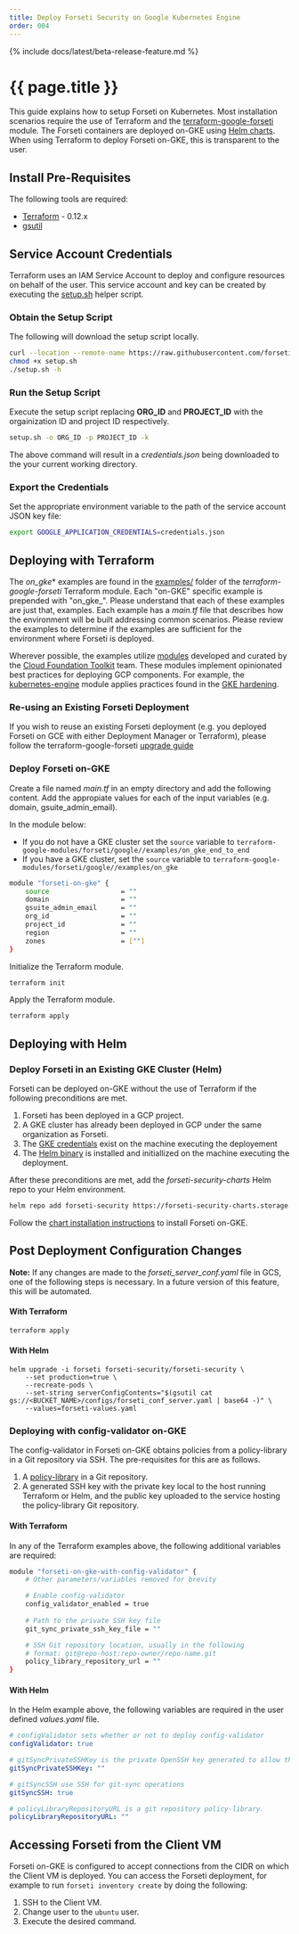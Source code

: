 ```yaml
---
title: Deploy Forseti Security on Google Kubernetes Engine
order: 004
---
```


{% include docs/latest/beta-release-feature.md %}

# {{ page.title }}

This guide explains how to setup Forseti on Kubernetes.  Most installation scenarios require the use of Terraform and the [terraform-google-forseti](https://registry.terraform.io/modules/terraform-google-modules/forseti/google/) module.  The Forseti containers are deployed on-GKE using [Helm charts](https://github.com/forseti-security/helm-charts).  When using Terraform to deploy Forseti on-GKE, this is transparent to the user.

## Install Pre-Requisites

The following tools are required:
* [Terraform](https://www.terraform.io/downloads.html) - 0.12.x
* [gsutil](https://cloud.google.com/storage/docs/gsutil)

## Service Account Credentials
Terraform uses an IAM Service Account to deploy and configure resources on behalf of the user.  This
service account and key can be created by executing the [setup.sh](https://github.com/forseti-security/terraform-google-forseti/blob/master/helpers/setup.sh)
helper script.

### Obtain the Setup Script
The following will download the setup script locally.
```sh
curl --location --remote-name https://raw.githubusercontent.com/forseti-security/terraform-google-forseti/master/helpers/setup.sh
chmod +x setup.sh
./setup.sh -h
```

### Run the Setup Script
Execute the setup script replacing **ORG_ID** and **PROJECT_ID** with the orgainization ID and project ID respectively.
```sh
setup.sh -o ORG_ID -p PROJECT_ID -k
```
The above command will result in a *credentials.json* being downloaded to the your current working directory.

### Export the Credentials
Set the appropriate environment variable to the path of the service account JSON
key file:

```sh
export GOOGLE_APPLICATION_CREDENTIALS=credentials.json
```


## Deploying with Terraform
The *on_gke** examples are found in the [examples/](https://github.com/forseti-security/terraform-google-forseti/tree/master/examples/) folder of the *terraform-google-forseti* Terraform module.  Each "on-GKE" specific example is prepended with "on_gke_".  Please understand that each of these examples are just that, examples.  Each example has a *main.tf* file that describes how the environment will be built addressing common scenarios.  Please review the examples to determine if the examples are sufficient for the environment where Forseti is deployed.

Wherever possible, the examples utilize [modules](https://registry.terraform.io/modules/terraform-google-modules) developed and curated by the [Cloud Foundation Toolkit](https://cloud.google.com/foundation-toolkit/) team.  These modules implement opinionated best practices for deploying GCP components.  For example, the [kubernetes-engine](https://registry.terraform.io/modules/terraform-google-modules/kubernetes-engine/google/5.0.0) module applies practices found in the [GKE hardening](https://cloud.google.com/kubernetes-engine/docs/how-to/hardening-your-cluster).

### Re-using an Existing Forseti Deployment
If you wish to reuse an existing Forseti deployment (e.g. you deployed Forseti on GCE with either Deployment Manager or Terraform), please follow the terraform-google-forseti [upgrade guide](https://github.com/forseti-security/terraform-google-forseti/blob/master/docs/upgrading_to_v5.0.md)


### Deploy Forseti on-GKE

Create a file named *main.tf* in an empty directory and add the following content.  Add the appropiate values for each of the input variables (e.g. domain, gsuite_admin_email).

In the module below:
* If you do not have a GKE cluster set the `source` variable to `terraform-google-modules/forseti/google//examples/on_gke_end_to_end`
* If you have a GKE cluster, set the `source` variable to `terraform-google-modules/forseti/google//examples/on_gke`

```bash
module "forseti-on-gke" {
    source                  = ""
    domain                  = ""
    gsuite_admin_email      = ""
    org_id                  = ""
    project_id              = ""
    region                  = ""
    zones                   = [""]
}
```

Initialize the Terraform module.

```bash
terraform init
```

Apply the Terraform module.

```bash
terraform apply
```

## Deploying with Helm

### Deploy Forseti in an Existing GKE Cluster (Helm)

Forseti can be deployed on-GKE without the use of Terraform if the following preconditions are met.

1. Forseti has been deployed in a GCP project.
2. A GKE cluster has already been deployed in GCP under the same organization as Forseti.
3. The [GKE credentials](https://cloud.google.com/kubernetes-engine/docs/how-to/cluster-access-for-kubectl) exist on the machine executing the deployement
4. The [Helm binary](https://helm.sh/docs/using_helm/) is installed and initiallized on the machine executing the deployment.

After these preconditions are met, add the *forseti-security-charts* Helm repo to your Helm environment.

```bash
helm repo add forseti-security https://forseti-security-charts.storage.googleapis.com/release
```

Follow the [chart installation instructions](https://github.com/forseti-security/helm-charts/tree/master/charts/forseti-security#installing-the-forseti-security-chart) to install Forseti on-GKE.


## Post Deployment Configuration Changes

**Note:** If any changes are made to the *forseti_server_conf.yaml* file in GCS, one of the following steps is necessary.  In a future version of this feature, this will be automated.

#### With Terraform
```bash
terraform apply
```

#### With Helm
```
helm upgrade -i forseti forseti-security/forseti-security \
    --set production=true \
    --recreate-pods \
    --set-string serverConfigContents="$(gsutil cat gs://<BUCKET_NAME>/configs/forseti_conf_server.yaml | base64 -)" \
    --values=forseti-values.yaml
```

### Deploying with config-validator on-GKE

The config-validator in Forseti on-GKE obtains policies from a policy-library in a Git repository via SSH.  The pre-requisites for this are as follows.

1. A [policy-library](https://github.com/forseti-security/policy-library/blob/master/docs/user_guide.md#get-started-with-the-policy-library-repository) in a Git repository.
2. A generated SSH key with the private key local to the host running Terraform or Helm, and the public key uploaded to the service hosting the policy-library Git repository.

#### With Terraform

In any of the Terraform examples above, the following additional variables are required:

```bash
module "forseti-on-gke-with-config-validator" {
    # Other parameters/variables removed for brevity

    # Enable config-validator
    config_validator_enabled = true
    
    # Path to the private SSH key file
    git_sync_private_ssh_key_file = ""

    # SSH Git repository location, usually in the following
    # format: git@repo-host:repo-owner/repo-name.git
    policy_library_repository_url = ""
}
```

#### With Helm

In the Helm example above, the following variables are required in the user defined *values.yaml* file.

```yaml
# configValidator sets whether or not to deploy config-validator
configValidator: true

# gitSyncPrivateSSHKey is the private OpenSSH key generated to allow the git-sync to clone the policy library repository.
gitSyncPrivateSSHKey: ""

# gitSyncSSH use SSH for git-sync operations
gitSyncSSH: true

# policyLibraryRepositoryURL is a git repository policy-library.
policyLibraryRepositoryURL: ""

```
## Accessing Forseti from the Client VM
Forseti on-GKE is configured to accept connections from the CIDR on which the Client VM is deployed.  You can access the Forseti deployment, for example to run `forseti inventory create` by doing the following:

1. SSH to the Client VM.
1. Change user to the `ubuntu` user.
1. Execute the desired command.
